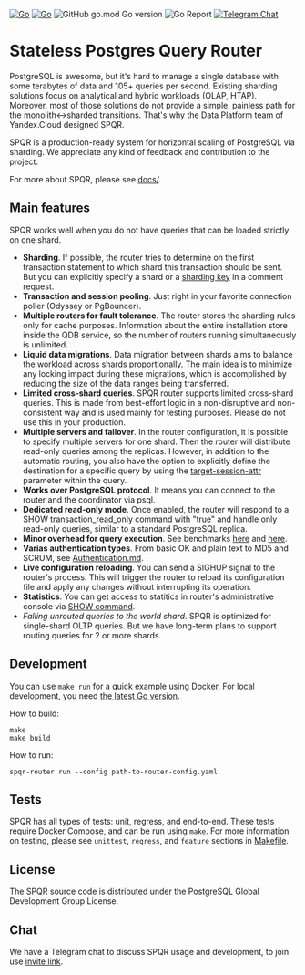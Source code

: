[![Go](https://github.com/pg-sharding/spqr/actions/workflows/build.yaml/badge.svg)](https://github.com/pg-sharding/spqr/actions/workflows/build.yaml)
[![Go](https://github.com/pg-sharding/spqr/actions/workflows/tests.yaml/badge.svg)](https://github.com/pg-sharding/spqr/actions/workflows/tests.yaml)
![GitHub go.mod Go version](https://img.shields.io/github/go-mod/go-version/pg-sharding/spqr)
![Go Report](https://goreportcard.com/badge/github.com/pg-sharding/spqr)
[![Telegram Chat](https://img.shields.io/badge/telegram-SPQR_dev-blue)](https://t.me/+jMGhyjwicpI3ZWQy)

# Stateless Postgres Query Router

PostgreSQL is awesome, but it's hard to manage a single database with some terabytes of data and 105+ queries per second. Existing sharding solutions focus on analytical and hybrid workloads (OLAP, HTAP). Moreover, most of those solutions do not provide a simple, painless path for the monolith<->sharded transitions. That's why the Data Platform team of Yandex.Cloud designed SPQR.

SPQR is a production-ready system for horizontal scaling of PostgreSQL via sharding. We appreciate any kind of feedback and contribution to the project.

For more about SPQR, please see [docs/](docs/).

## Main features

SPQR works well when you do not have queries that can be loaded strictly on one shard.

- **Sharding**. If possible, the router tries to determine on the first transaction statement to which shard this transaction should be sent. But you can explicitly specify a shard or a [sharding key](https://github.com/pg-sharding/spqr/blob/master/test/regress/tests/router/expected/routing_hint.out#L30) in a comment request.
- **Transaction and session pooling**. Just right in your favorite connection poller (Odyssey or PgBouncer).
- **Multiple routers for fault tolerance**. The router stores the sharding rules only for cache purposes. Information about the entire installation store inside the QDB service, so the number of routers running simultaneously is unlimited.
- **Liquid data migrations**. Data migration between shards aims to balance the workload across shards proportionally. The main idea is to minimize any locking impact during these migrations, which is accomplished by reducing the size of the data ranges being transferred.
- **Limited cross-shard queries**. SPQR router supports limited cross-shard queries. This is made from best-effort logic in a non-disruptive and non-consistent way and is used mainly for testing purposes. Please do not use this in your production.
- **Multiple servers and failover**. In the router configuration, it is possible to specify multiple servers for one shard. Then the router will distribute read-only queries among the replicas. However, in addition to the automatic routing, you also have the option to explicitly define the destination for a specific query by using the [target-session-attr](https://github.com/pg-sharding/spqr/blob/master/test/regress/tests/router/expected/target_session_attrs.out#L32) parameter within the query.
- **Works over PostgreSQL protocol**. It means you can connect to the router and the coordinator via psql.
- **Dedicated read-only mode**. Once enabled, the router will respond to a SHOW transaction_read_only command with "true" and handle only read-only queries, similar to a standard PostgreSQL replica.
- **Minor overhead for query execution**. See benchmarks [here](docs/Benchmarks.md) and [here](https://gitlab.com/postgres-ai/postgresql-consulting/tests-and-benchmarks/-/issues/30).
- **Varias authentication types**. From basic OK and plain text to MD5 and SCRUM, see [Authentication.md](docs/Authentication.md).
- **Live configuration reloading**. You can send a SIGHUP signal to the router's process. This will trigger the router to reload its configuration file and apply any changes without interrupting its operation.
- **Statistics**. You can get access to statitics in router's administrative console via [SHOW command](https://github.com/pg-sharding/spqr/blob/master/yacc/console/gram.y#L319). 
- *Falling unrouted queries to the world shard*. SPQR is optimized for single-shard OLTP queries. But we have long-term plans to support routing queries for 2 or more shards.

## Development

You can use `make run` for a quick example using Docker. For local development, you need [the latest Go version](https://go.dev/dl/).

How to build:
```
make
make build
```

How to run:
```
spqr-router run --config path-to-router-config.yaml
```

## Tests

SPQR has all types of tests: unit, regress, and end-to-end. These tests require Docker Compose, and can be run using `make`. For more information on testing, please see `unittest`, `regress`, and `feature` sections in [Makefile](./Makefile).

## License

The SPQR source code is distributed under the PostgreSQL Global Development Group License.

## Chat

We have a Telegram chat to discuss SPQR usage and development, to join use [invite link](https://t.me/+jMGhyjwicpI3ZWQy).
